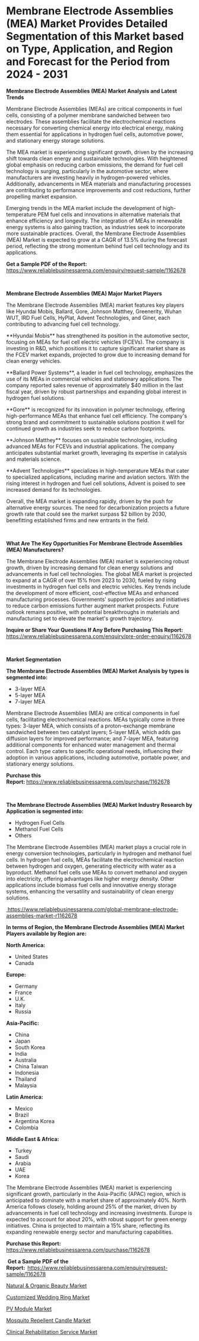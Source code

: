 <p><h1>Membrane Electrode Assemblies (MEA) Market Provides Detailed Segmentation of this Market based on Type, Application, and Region and Forecast for the Period from 2024 - 2031</h1></p><p><strong>Membrane Electrode Assemblies (MEA) Market Analysis and Latest Trends</strong></p>
<p><p>Membrane Electrode Assemblies (MEAs) are critical components in fuel cells, consisting of a polymer membrane sandwiched between two electrodes. These assemblies facilitate the electrochemical reactions necessary for converting chemical energy into electrical energy, making them essential for applications in hydrogen fuel cells, automotive power, and stationary energy storage solutions.</p><p>The MEA market is experiencing significant growth, driven by the increasing shift towards clean energy and sustainable technologies. With heightened global emphasis on reducing carbon emissions, the demand for fuel cell technology is surging, particularly in the automotive sector, where manufacturers are investing heavily in hydrogen-powered vehicles. Additionally, advancements in MEA materials and manufacturing processes are contributing to performance improvements and cost reductions, further propelling market expansion.</p><p>Emerging trends in the MEA market include the development of high-temperature PEM fuel cells and innovations in alternative materials that enhance efficiency and longevity. The integration of MEAs in renewable energy systems is also gaining traction, as industries seek to incorporate more sustainable practices. Overall, the Membrane Electrode Assemblies (MEA) Market is expected to grow at a CAGR of 13.5% during the forecast period, reflecting the strong momentum behind fuel cell technology and its applications.</p></p>
<p><strong>Get a Sample PDF of the Report:&nbsp;</strong> <a href="https://www.reliablebusinessarena.com/enquiry/request-sample/1162678?utm_campaign=1349&utm_medium=2&utm_source=Github&utm_content=ia&utm_term=29092024&utm_id=membrane-electrode-assemblies-mea">https://www.reliablebusinessarena.com/enquiry/request-sample/1162678</a></p>
<p>&nbsp;</p>
<p><strong>Membrane Electrode Assemblies (MEA) Major Market Players</strong></p>
<p><p>The Membrane Electrode Assemblies (MEA) market features key players like Hyundai Mobis, Ballard, Gore, Johnson Matthey, Greenerity, Wuhan WUT, IRD Fuel Cells, HyPlat, Advent Technologies, and Giner, each contributing to advancing fuel cell technology.</p><p>**Hyundai Mobis** has strengthened its position in the automotive sector, focusing on MEAs for fuel cell electric vehicles (FCEVs). The company is investing in R&D, which positions it to capture significant market share as the FCEV market expands, projected to grow due to increasing demand for clean energy vehicles.</p><p>**Ballard Power Systems**, a leader in fuel cell technology, emphasizes the use of its MEAs in commercial vehicles and stationary applications. The company reported sales revenue of approximately $40 million in the last fiscal year, driven by robust partnerships and expanding global interest in hydrogen fuel solutions.</p><p>**Gore** is recognized for its innovation in polymer technology, offering high-performance MEAs that enhance fuel cell efficiency. The company's strong brand and commitment to sustainable solutions position it well for continued growth as industries seek to reduce carbon footprints.</p><p>**Johnson Matthey** focuses on sustainable technologies, including advanced MEAs for FCEVs and industrial applications. The company anticipates substantial market growth, leveraging its expertise in catalysis and materials science.</p><p>**Advent Technologies** specializes in high-temperature MEAs that cater to specialized applications, including marine and aviation sectors. With the rising interest in hydrogen and fuel cell solutions, Advent is poised to see increased demand for its technologies.</p><p>Overall, the MEA market is expanding rapidly, driven by the push for alternative energy sources. The need for decarbonization projects a future growth rate that could see the market surpass $2 billion by 2030, benefitting established firms and new entrants in the field.</p></p>
<p>&nbsp;</p>
<p><strong>What Are The Key Opportunities For Membrane Electrode Assemblies (MEA) Manufacturers?</strong></p>
<p><p>The Membrane Electrode Assemblies (MEA) market is experiencing robust growth, driven by increasing demand for clean energy solutions and advancements in fuel cell technologies. The global MEA market is projected to expand at a CAGR of over 15% from 2023 to 2030, fueled by rising investments in hydrogen fuel cells and electric vehicles. Key trends include the development of more efficient, cost-effective MEAs and enhanced manufacturing processes. Governments' supportive policies and initiatives to reduce carbon emissions further augment market prospects. Future outlook remains positive, with potential breakthroughs in materials and manufacturing set to elevate the market's growth trajectory.</p></p>
<p><strong>Inquire or Share Your Questions If Any Before Purchasing This Report:</strong> <a href="https://www.reliablebusinessarena.com/enquiry/pre-order-enquiry/1162678?utm_campaign=1349&utm_medium=2&utm_source=Github&utm_content=ia&utm_term=29092024&utm_id=membrane-electrode-assemblies-mea">https://www.reliablebusinessarena.com/enquiry/pre-order-enquiry/1162678</a></p>
<p>&nbsp;</p>
<p><strong>Market Segmentation</strong></p>
<p><strong>The Membrane Electrode Assemblies (MEA) Market Analysis by types is segmented into:</strong></p>
<p><ul><li>3-layer MEA</li><li>5-layer MEA</li><li>7-layer MEA</li></ul></p>
<p><p>Membrane Electrode Assemblies (MEA) are critical components in fuel cells, facilitating electrochemical reactions. MEAs typically come in three types: 3-layer MEA, which consists of a proton-exchange membrane sandwiched between two catalyst layers; 5-layer MEA, which adds gas diffusion layers for improved performance; and 7-layer MEA, featuring additional components for enhanced water management and thermal control. Each type caters to specific operational needs, influencing their adoption in various applications, including automotive, portable power, and stationary energy solutions.</p></p>
<p><strong>Purchase this Report:&nbsp;</strong><a href="https://www.reliablebusinessarena.com/purchase/1162678?utm_campaign=1349&utm_medium=2&utm_source=Github&utm_content=ia&utm_term=29092024&utm_id=membrane-electrode-assemblies-mea">https://www.reliablebusinessarena.com/purchase/1162678</a></p>
<p>&nbsp;</p>
<p><strong>The Membrane Electrode Assemblies (MEA) Market Industry Research by Application is segmented into:</strong></p>
<p><ul><li>Hydrogen Fuel Cells</li><li>Methanol Fuel Cells</li><li>Others</li></ul></p>
<p><p>The Membrane Electrode Assemblies (MEA) market plays a crucial role in energy conversion technologies, particularly in hydrogen and methanol fuel cells. In hydrogen fuel cells, MEAs facilitate the electrochemical reaction between hydrogen and oxygen, generating electricity with water as a byproduct. Methanol fuel cells use MEAs to convert methanol and oxygen into electricity, offering advantages like higher energy density. Other applications include biomass fuel cells and innovative energy storage systems, enhancing the versatility and sustainability of clean energy solutions.</p></p>
<p><a href="https://www.reliablebusinessarena.com/global-membrane-electrode-assemblies-market-r1162678?utm_campaign=1349&utm_medium=2&utm_source=Github&utm_content=ia&utm_term=29092024&utm_id=membrane-electrode-assemblies-mea">&nbsp;https://www.reliablebusinessarena.com/global-membrane-electrode-assemblies-market-r1162678</a></p>
<p><strong>In terms of Region, the Membrane Electrode Assemblies (MEA) Market Players available by Region are:</strong></p>
<p>
    <p> <strong> North America: </strong>
        <ul>
            <li>United States</li>
            <li>Canada</li>
        </ul>
        </p> 
    <p> <strong> Europe: </strong>
        <ul>
            <li>Germany</li>
            <li>France</li>
            <li>U.K.</li>
            <li>Italy</li>
            <li>Russia</li>
        </ul>
        </p> 
    <p> <strong> Asia-Pacific: </strong>
        <ul>
            <li>China</li>
            <li>Japan</li>
            <li>South Korea</li>
            <li>India</li>
            <li>Australia</li>
            <li>China Taiwan</li>
            <li>Indonesia</li>
            <li>Thailand</li>
            <li>Malaysia</li>
        </ul>
        </p> 
    <p> <strong> Latin America: </strong>
        <ul>
            <li>Mexico</li>
            <li>Brazil</li>
            <li>Argentina Korea</li>
            <li>Colombia</li>
        </ul>
        </p> 
    <p> <strong> Middle East & Africa: </strong>
        <ul>
            <li>Turkey</li>
            <li>Saudi</li>
            <li>Arabia</li>
            <li>UAE</li>
            <li>Korea</li>
        </ul>
    </p>
    </p>
<p><p>The Membrane Electrode Assemblies (MEA) market is experiencing significant growth, particularly in the Asia-Pacific (APAC) region, which is anticipated to dominate with a market share of approximately 40%. North America follows closely, holding around 25% of the market, driven by advancements in fuel cell technology and increasing investments. Europe is expected to account for about 20%, with robust support for green energy initiatives. China is projected to maintain a 15% share, reflecting its expanding renewable energy sector and manufacturing capabilities.</p></p>
<p><strong>Purchase this Report: </strong><a href="https://www.reliablebusinessarena.com/purchase/1162678?utm_campaign=1349&utm_medium=2&utm_source=Github&utm_content=ia&utm_term=29092024&utm_id=membrane-electrode-assemblies-mea">https://www.reliablebusinessarena.com/purchase/1162678</a></p>
<p>&nbsp;<strong>Get a Sample PDF of the Report:&nbsp;&nbsp;</strong><a href="https://www.reliablebusinessarena.com/enquiry/request-sample/1162678?utm_campaign=1349&utm_medium=2&utm_source=Github&utm_content=ia&utm_term=29092024&utm_id=membrane-electrode-assemblies-mea">https://www.reliablebusinessarena.com/enquiry/request-sample/1162678</a></p>
<p><strong></strong></p>
<p><p><a href="https://www.linkedin.com/pulse/how-regional-global-trends-shaping-natural-organic-beauty-market-7rtic?utm_campaign=1349&utm_medium=2&utm_source=Github&utm_content=ia&utm_term=29092024&utm_id=membrane-electrode-assemblies-mea">Natural & Organic Beauty Market</a></p><p><a href="https://www.linkedin.com/pulse/exploring-customized-wedding-ring-market-dynamics-global-trends-p2vuc?utm_campaign=1349&utm_medium=2&utm_source=Github&utm_content=ia&utm_term=29092024&utm_id=membrane-electrode-assemblies-mea">Customized Wedding Ring Market</a></p><p><a href="https://issuu.com/reportprime-2/docs/pv-module-market-size-2030.pptx_1450955f277f03?utm_campaign=1349&utm_medium=2&utm_source=Github&utm_content=ia&utm_term=29092024&utm_id=membrane-electrode-assemblies-mea">PV Module Market</a></p><p><a href="https://issuu.com/reportprime-2/docs/mosquito-repellent-candle-market-si_e7d2df2629e933?utm_campaign=1349&utm_medium=2&utm_source=Github&utm_content=ia&utm_term=29092024&utm_id=membrane-electrode-assemblies-mea">Mosquito Repellent Candle Market</a></p><p><a href="https://github.com/irfadac/Market-Research-Report-List-5/blob/main/clinical-rehabilitation-service-market.md?utm_campaign=1349&utm_medium=2&utm_source=Github&utm_content=ia&utm_term=29092024&utm_id=membrane-electrode-assemblies-mea">Clinical Rehabilitation Service Market</a></p></p>